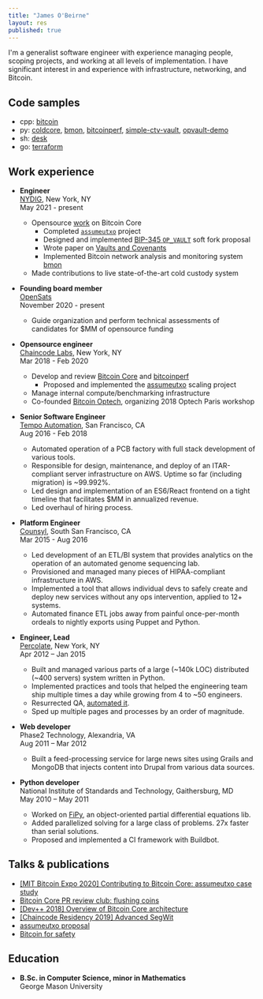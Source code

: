 ```yaml
---
title: "James O'Beirne"
layout: res
published: true
---
```


I'm a generalist software engineer with experience managing people, scoping projects,
and working at all levels of implementation. I have significant interest in and
experience with infrastructure, networking, and Bitcoin.

## Code samples

- cpp:
  [bitcoin](https://github.com/bitcoin/bitcoin/pulls?utf8=%E2%9C%93&q=author%3Ajamesob+)
- py: 
  [coldcore](https://github.com/jamesob/coldcore),
  [bmon](https://github.com/chaincodelabs/bmon),
  [bitcoinperf](https://github.com/chaincodelabs/bitcoinperf),
  [simple-ctv-vault](https://github.com/jamesob/simple-ctv-vault),
  [opvault-demo](https://github.com/jamesob/simple-ctv-vault)
- sh: 
  [desk](https://github.com/jamesob/desk)
- go: 
  [terraform](https://github.com/hashicorp/terraform/pulls?utf8=%E2%9C%93&q=is%3Apr+author%3Ajamesob+)

## Work experience

- **Engineer**  
  [NYDIG](https://nydig.com/), New York, NY  
  May 2021 - present  

  - Opensource
    [work](https://github.com/bitcoin/bitcoin/pulls?q=is%3Apr+author%3Ajamesob+is%3Aclosed) on Bitcoin Core 
    - Completed
      [`assumeutxo`](https://bitcoinmagazine.com/technical/coming-soon-an-easier-way-to-bootstrap-your-bitcoin-nodes-utxo-set) project
    - Designed and implemented [BIP-345
      `OP_VAULT`](https://github.com/bitcoin/bips/blob/master/bip-0345.mediawiki) soft
      fork proposal
    - Wrote paper on [Vaults and Covenants](https://jameso.be/vaults.pdf)
    - Implemented Bitcoin network analysis and monitoring system [bmon](https://bmon.info)
  - Made contributions to live state-of-the-art cold custody system 
 
- **Founding board member**  
  [OpenSats](https://opensats.org/)  
  November 2020 - present  

  - Guide organization and perform technical assessments of candidates for $MM of
    opensource funding

- **Opensource engineer**  
  [Chaincode Labs](https://www.chaincode.com/), New York, NY  
  Mar 2018 - Feb 2020

  - Develop and review [Bitcoin Core](https://github.com/bitcoin/bitcoin)
    and [bitcoinperf](https://bitcoinperf.com)
    - Proposed and implemented the
      [assumeutxo](https://bitcoinops.org/en/topics/assumeutxo/) scaling project
  - Manage internal compute/benchmarking infrastructure
  - Co-founded [Bitcoin Optech](https://bitcoinops.org/), organizing 2018
    Optech Paris workshop

 
- **Senior Software Engineer**  
  [Tempo Automation](https://en.wikipedia.org/wiki/Tempo_Automation), San Francisco, CA  
  Aug 2016 - Feb 2018

  - Automated operation of a PCB factory with full stack development of various tools.
  - Responsible for design, maintenance, and deploy of an ITAR-compliant
    server infrastructure on AWS. Uptime so far (including migration) is ~99.992%.
  - Led design and implementation of an ES6/React frontend on a tight timeline
    that facilitates $MM in annualized revenue.
  - Led overhaul of hiring process.


- **Platform Engineer**  
  [Counsyl](https://www.counsyl.com/), South San Francisco, CA  
  Mar 2015 - Aug 2016
  
  - Led development of an ETL/BI system that provides analytics on the operation
    of an automated genome sequencing lab.
  - Provisioned and managed many pieces of HIPAA-compliant infrastructure in AWS.
  - Implemented a tool that allows individual devs to safely create 
    and deploy new services without any ops intervention, applied to 12+ systems.
  - Automated finance ETL jobs away from painful once-per-month ordeals to
    nightly exports using Puppet and Python.

- **Engineer, Lead**  
  [Percolate](https://www.percolate.com/), New York, NY  
  Apr 2012 – Jan 2015  
    
  - Built and managed various parts of a large (~140k LOC) distributed 
    (~400 servers) system written in Python.
  - Implemented practices and tools that helped the engineering team ship 
    multiple times a day while growing from 4 to ~50 engineers. 
  - Resurrected QA, [automated it](https://blog.percolate.com/2012/11/tools-we-use/).
  - Sped up multiple pages and processes by an order of magnitude.

- **Web developer**  
  Phase2 Technology, Alexandria, VA  
  Aug 2011 – Mar 2012  
    
  - Built a feed-processing service for large news sites using Grails and
    MongoDB that injects content into Drupal from various data sources.

- **Python developer**  
  National Institute of Standards and Technology, Gaithersburg, MD  
  May 2010 – May 2011  
    
  - Worked on [FiPy](http://www.ctcms.nist.gov/fipy/), an object-oriented
partial differential equations lib.
  - Added parallelized solving for a large class of problems. 27x faster than
serial solutions.
  - Proposed and implemented a CI framework with Buildbot.

## Talks & publications

- [[MIT Bitcoin Expo 2020] Contributing to Bitcoin Core: assumeutxo case
  study](https://www.youtube.com/watch?v=3HVGolSlhqo)
- [Bitcoin Core PR review club: flushing
  coins](https://bitcoincore.reviews/17487.html)
- [[Dev++ 2018] Overview of Bitcoin Core
  architecture](https://www.youtube.com/watch?v=L_sI_tXmy2U)
- [[Chaincode Residency 2019] Advanced
  SegWit](https://www.youtube.com/watch?v=JgNgnwF9hfY)
- [assumeutxo
  proposal](https://github.com/jamesob/assumeutxo-docs/tree/master/proposal)
- [Bitcoin for safety](https://jameso.be/2019/08/24/bitcoin-is-for-this.html)

## Education

- **B.Sc. in Computer Science, minor in Mathematics**  
  George Mason University
